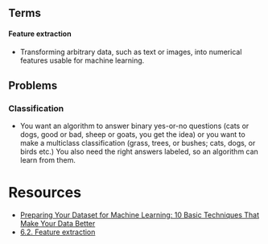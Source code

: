 ## Terms

#### Feature extraction
- Transforming arbitrary data, such as text or images, into numerical features usable for machine learning.

## Problems

### Classification
- You want an algorithm to answer binary yes-or-no questions (cats or dogs, good or bad, sheep or goats, you get the idea) or you want to make a multiclass classification (grass, trees, or bushes; cats, dogs, or birds etc.) You also need the right answers labeled, so an algorithm can learn from them.


# Resources
- [Preparing Your Dataset for Machine Learning: 10 Basic Techniques That Make Your Data Better](https://www.altexsoft.com/blog/datascience/preparing-your-dataset-for-machine-learning-8-basic-techniques-that-make-your-data-better/)
- [6.2. Feature extraction](https://scikit-learn.org/1.5/modules/feature_extraction.html)